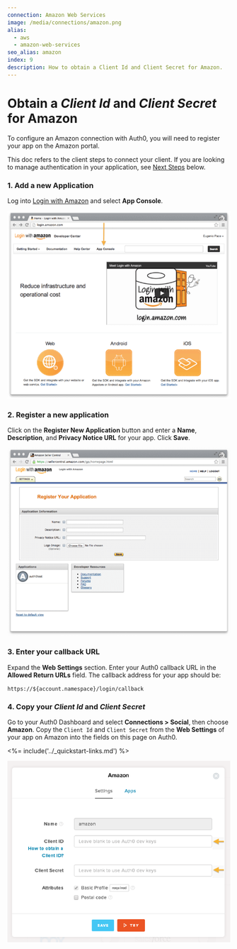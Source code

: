 ```yaml
---
connection: Amazon Web Services
image: /media/connections/amazon.png
alias:
  - aws
  - amazon-web-services
seo_alias: amazon
index: 9
description: How to obtain a Client Id and Client Secret for Amazon.
---
```


# Obtain a *Client Id* and *Client Secret* for Amazon

To configure an Amazon connection with Auth0, you will need to register your app on the Amazon portal.

This doc refers to the client steps to connect your client. If you are looking to manage authentication in your application, see [Next Steps](#next-steps) below.

### 1. Add a new Application
Log into [Login with Amazon](http://login.amazon.com) and select **App Console**.

![](/media/articles/connections/social/amazon/amazon-login-1.png)

### 2. Register a new application

Click on the **Register New Application** button and enter a **Name**, **Description**, and **Privacy Notice URL** for your app. Click **Save**.

![](/media/articles/connections/social/amazon/amazon-register-app.png)

### 3. Enter your callback URL

Expand the **Web Settings** section. Enter your Auth0 callback URL in the **Allowed Return URLs** field. The callback address for your app should be:

    https://${account.namespace}/login/callback

### 4. Copy your *Client Id* and *Client Secret*

Go to your Auth0 Dashboard and select **Connections > Social**, then choose **Amazon**. Copy the `Client Id` and `Client Secret` from the **Web Settings** of your app on Amazon into the fields on this page on Auth0.

<%= include('../_quickstart-links.md') %>

![](/media/articles/connections/social/amazon/amazon-add-connection.png)

